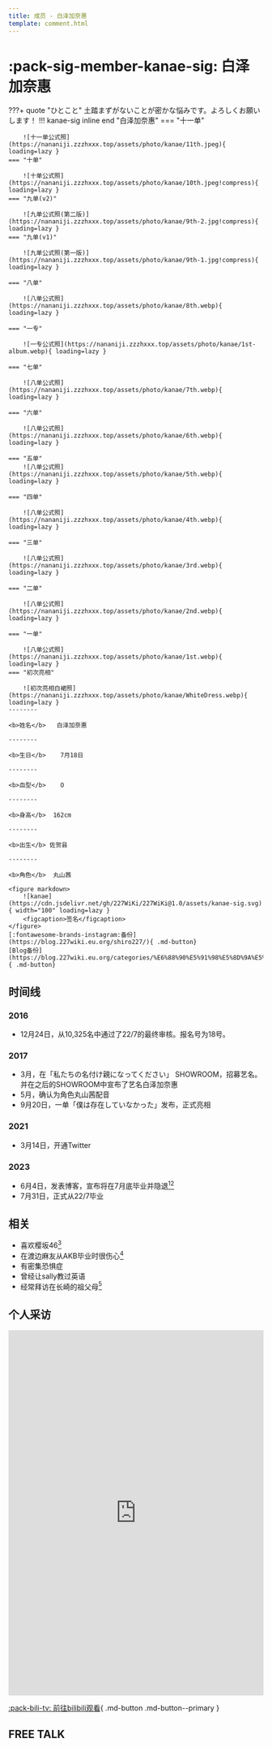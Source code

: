 ```yaml
---
title: 成员 - 白泽加奈惠
template: comment.html
---
```

# :pack-sig-member-kanae-sig: 白泽加奈惠
???+ quote "ひとこと"
    土踏まずがないことが密かな悩みです。よろしくお願いします！
!!! kanae-sig inline end "白泽加奈惠"
    === "十一单"

        ![十一单公式照](https://nananiji.zzzhxxx.top/assets/photo/kanae/11th.jpeg){ loading=lazy }
    === "十单"

        ![十单公式照](https://nananiji.zzzhxxx.top/assets/photo/kanae/10th.jpeg!compress){ loading=lazy }
    === "九单(v2)"

        ![九单公式照(第二版)](https://nananiji.zzzhxxx.top/assets/photo/kanae/9th-2.jpg!compress){ loading=lazy }
    === "九单(v1)"

        ![九单公式照(第一版)](https://nananiji.zzzhxxx.top/assets/photo/kanae/9th-1.jpg!compress){ loading=lazy }

    === "八单"

        ![八单公式照](https://nananiji.zzzhxxx.top/assets/photo/kanae/8th.webp){ loading=lazy }

    === "一专"

        ![一专公式照](https://nananiji.zzzhxxx.top/assets/photo/kanae/1st-album.webp){ loading=lazy }

    === "七单"

        ![八单公式照](https://nananiji.zzzhxxx.top/assets/photo/kanae/7th.webp){ loading=lazy }

    === "六单"

        ![八单公式照](https://nananiji.zzzhxxx.top/assets/photo/kanae/6th.webp){ loading=lazy }

    === "五单"
        ![八单公式照](https://nananiji.zzzhxxx.top/assets/photo/kanae/5th.webp){ loading=lazy }

    === "四单"

        ![八单公式照](https://nananiji.zzzhxxx.top/assets/photo/kanae/4th.webp){ loading=lazy }

    === "三单"

        ![八单公式照](https://nananiji.zzzhxxx.top/assets/photo/kanae/3rd.webp){ loading=lazy }

    === "二单"

        ![八单公式照](https://nananiji.zzzhxxx.top/assets/photo/kanae/2nd.webp){ loading=lazy }

    === "一单"

        ![八单公式照](https://nananiji.zzzhxxx.top/assets/photo/kanae/1st.webp){ loading=lazy }
    === "初次亮相"

        ![初次亮相白裙照](https://nananiji.zzzhxxx.top/assets/photo/kanae/WhiteDress.webp){ loading=lazy }
    --------

    <b>姓名</b>   白泽加奈惠 

    --------

    <b>生日</b>    7月18日

    --------

    <b>血型</b>    O

    --------

    <b>身高</b>  162cm

    --------

    <b>出生</b> 佐贺县

    --------

    <b>角色</b>  丸山茜

    <figure markdown>
        ![kanae](https://cdn.jsdelivr.net/gh/227WiKi/227WiKi@1.0/assets/kanae-sig.svg){ width="100" loading=lazy }
        <figcaption>签名</figcaption>
    </figure>
    [:fontawesome-brands-instagram:备份](https://blog.227wiki.eu.org/shiro227/){ .md-button}
    [Blog备份](https://blog.227wiki.eu.org/categories/%E6%88%90%E5%91%98%E5%8D%9A%E5%AE%A2/%E7%99%BD%E6%B2%A2%E3%81%8B%E3%81%AA%E3%81%88/){ .md-button}

## 时间线
### 2016

- 12月24日，从10,325名中通过了22/7的最终审核。报名号为18号。
### 2017

- 3月，在「私たちの名付け親になってください」 SHOWROOM，招募艺名。并在之后的SHOWROOM中宣布了艺名白泽加奈惠
- 5月，确认为角色丸山茜配音
- 9月20日，一单「僕は存在していなかった」发布，正式亮相

### 2021

- 3月14日，开通Twitter

### 2023

- 6月4日，发表博客，宣布将在7月底毕业并隐退[^3][^4]
- 7月31日，正式从22/7毕业
## 相关

- 喜欢樱坂46[^1]
- 在渡边麻友从AKB毕业时很伤心[^1]
- 有密集恐惧症
- 曾经让sally教过英语
- 经常拜访在长崎的祖父母[^2]

## 个人采访

<iframe src="https://player.bilibili.com/player.html?aid=87900951&bvid=BV1a741147h6&cid=150237099&page=1&autoplay=0" autoplay="0" scrolling="no" border="0" frameborder="no" framespacing="0" allowfullscreen="true" width="100%" height="720"> </iframe>

[:pack-bili-tv: 前往bilibili观看](https://www.bilibili.com/video/BV1a741147h6){ .md-button .md-button--primary }

## FREE TALK

<div class="artplayer-app"></div>
<style>
.artplayer-app {
  width: 1280px;
  height: 720px;
}
</style>

## 声音样本

<div id="aplayer"></div>

## 毕业歌单

<iframe allow="autoplay *; encrypted-media *;" frameborder="0" height="450" style="width:100%;max-width:1230px;overflow:hidden;background:transparent;" sandbox="allow-forms allow-popups allow-same-origin allow-scripts allow-storage-access-by-user-activation allow-top-navigation-by-user-activation" src="https://embed.music.apple.com/cn/playlist/22-7-%E6%B2%A2%E3%81%8B%E3%81%AA%E3%81%88%E5%8D%92%E6%A5%AD%E3%82%B9%E3%83%9A%E3%82%B7%E3%83%A3%E3%83%AB-setlist/pl.u-NpXm7YGT4xmB94g?l=en-GB"></iframe>

<body>
    <script src="https://nananiji.zzzhxxx.top/js/aplayer.min.js"></script>
    <script src="https://cdn.jsdelivr.net/npm/artplayer/dist/artplayer.js"></script>

<script>
    var art = new Artplayer({
    container: '.artplayer-app',
    url: 'https://res.227wiki.eu.org/video/freetalk/kanae.mp4',
	volume: 0.5,
    isLive: false,
    muted: false,
    autoplay: false,
    pip: true,
    autoSize: true,
    setting: true,
    playbackRate: true,
    aspectRatio: true,
    fullscreen: true,
    fullscreenWeb: true,    
    miniProgressBar: true,
    mutex: true,
    backdrop: true,
    playsInline: true,
    autoPlayback: false,
    airplay: true,
	theme: '#23ade5',
	contextmenu: [
        {
            html: '22/7 WiKi',
            click: function (contextmenu) {
                console.info('22/7 WiKi');
                contextmenu.show = true;
            },
        },
    ],
});
        const ap = new APlayer({
        container: document.getElementById('aplayer'),
        audio: [{
            name: '对话1',
            artist: '白沢かなえ',
            url: 'https://files.zzzhxxx.top/voicesample/kanae-1.mp4',
            cover: 'https://nananiji.zzzhxxx.top/assets/photo/avatar/kanae.jpg'
            },
            {
                name: '对话2',
                artist: '白沢かなえ',
                url: 'https://files.zzzhxxx.top/voicesample/kanae-2.mp4',
                cover: 'https://nananiji.zzzhxxx.top/assets/photo/avatar/kanae.jpg'
            },
            {
                name: '对话3',
                artist: '白沢かなえ',
                url: 'https://files.zzzhxxx.top/voicesample/kanae-3.mp4',
                cover: 'https://nananiji.zzzhxxx.top/assets/photo/avatar/kanae.jpg'
            }]
});
        </script>
</body>
</html>

[^1]: SHOWROOM 2017.10.31
[^2]: https://blog.nanabunnonijyuuni.com/s/n227/diary/detail/179
[^3]: https://blog.nanabunnonijyuuni.com/s/n227/diary/detail/2258?ima=0500&cd=blog
[^4]: https://nanabunnonijyuuni.com/s/n129/news/detail/10841?ima=2203